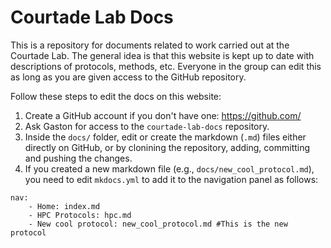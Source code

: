# Courtade Lab Docs

This is a repository for documents related to work carried out at the Courtade Lab. The general idea is that this website is kept up to date  with descriptions of protocols, methods, etc. Everyone in the group can edit this as long as you are given access to the GitHub repository.

Follow these steps to edit the docs on this website:

1. Create a GitHub account if you don't have one: https://github.com/
2. Ask Gaston for access to the `courtade-lab-docs` repository.
3. Inside the `docs/` folder, edit or create the markdown (`.md`) files either directly on GitHub, or by clonining the repository, adding, committing and pushing the changes.
4. If you created a new markdown file (e.g., `docs/new_cool_protocol.md`), you need to edit `mkdocs.yml` to add it to the navigation panel as follows:

```
nav:
    - Home: index.md
    - HPC Protocols: hpc.md
    - New cool protocol: new_cool_protocol.md #This is the new protocol
```

